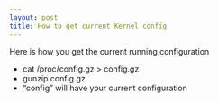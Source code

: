 ```yaml
---
layout: post
title: How to get current Kernel config
---
```


Here is how you get the current running configuration

* cat /proc/config.gz > config.gz
* gunzip config.gz 
* “config” will have your current configuration
